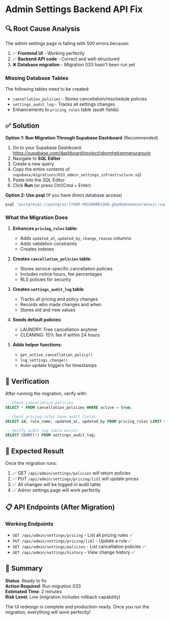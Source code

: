 # Admin Settings Backend API Fix

## 🔍 Root Cause Analysis

The admin settings page is failing with 500 errors because:

1. ✅ **Frontend UI** - Working perfectly
2. ✅ **Backend API code** - Correct and well-structured  
3. ❌ **Database migration** - Migration 033 hasn't been run yet

### Missing Database Tables

The following tables need to be created:
- `cancellation_policies` - Stores cancellation/reschedule policies
- `settings_audit_log` - Tracks all settings changes
- Enhancements to `pricing_rules` table (audit fields)

## ✅ Solution

**Option 1: Run Migration Through Supabase Dashboard** (Recommended)

1. Go to your Supabase Dashboard: https://supabase.com/dashboard/project/gbymheksmnenuranuvjr
2. Navigate to **SQL Editor**
3. Create a new query
4. Copy the entire contents of `supabase/migrations/033_admin_settings_infrastructure.sql`
5. Paste into the SQL Editor
6. Click **Run** (or press Ctrl/Cmd + Enter)

**Option 2: Use psql** (If you have direct database access)

```bash
psql "postgresql://postgres:[YOUR-PASSWORD]@db.gbymheksmnenuranuvjr.supabase.co:5432/postgres" -f supabase/migrations/033_admin_settings_infrastructure.sql
```

### What the Migration Does

1. **Enhances `pricing_rules` table**:
   - Adds `updated_at`, `updated_by`, `change_reason` columns
   - Adds validation constraints
   - Creates indexes

2. **Creates `cancellation_policies` table**:
   - Stores service-specific cancellation policies
   - Includes notice hours, fee percentages
   - RLS policies for security

3. **Creates `settings_audit_log` table**:
   - Tracks all pricing and policy changes
   - Records who made changes and when
   - Stores old and new values

4. **Seeds default policies**:
   - LAUNDRY: Free cancellation anytime
   - CLEANING: 15% fee if within 24 hours

5. **Adds helper functions**:
   - `get_active_cancellation_policy()`
   - `log_settings_change()`
   - Auto-update triggers for timestamps

## 🧪 Verification

After running the migration, verify with:

```sql
-- Check cancellation policies
SELECT * FROM cancellation_policies WHERE active = true;

-- Check pricing rules have audit fields
SELECT id, rule_name, updated_at, updated_by FROM pricing_rules LIMIT 5;

-- Verify audit log table exists
SELECT COUNT(*) FROM settings_audit_log;
```

## 🚀 Expected Result

Once the migration runs:

1. ✅ GET `/api/admin/settings/policies` will return policies
2. ✅ PUT `/api/admin/settings/pricing/[id]` will update prices
3. ✅ All changes will be logged in audit table
4. ✅ Admin settings page will work perfectly

## 📋 API Endpoints (After Migration)

### Working Endpoints

- `GET /api/admin/settings/pricing` - List all pricing rules ✅
- `PUT /api/admin/settings/pricing/[id]` - Update a rule ✅
- `GET /api/admin/settings/policies` - List cancellation policies ✅
- `GET /api/admin/settings/history` - View change history ✅

## 🎯 Summary

**Status**: Ready to fix  
**Action Required**: Run migration 033  
**Estimated Time**: 2 minutes  
**Risk Level**: Low (migration includes rollback capability)

The UI redesign is complete and production-ready. Once you run the migration, everything will work perfectly!
